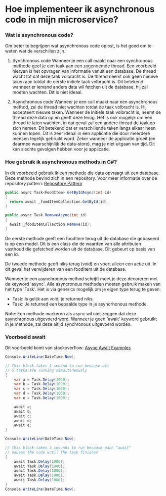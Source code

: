 # Hoe implementeer ik asynchronous code in mijn microservice?

### Wat is asynchronous code?

Om beter te begrijpen wat asynchronous code oplost, is het goed om te weten wat de verschillen zijn.

1. Synchronous code
Wanneer je een call maakt naar een synchronous methode geef je een taak aan een zogenoemde thread. Een voorbeeld hiervan is het opvragen van informatie vanuit een database. De thread wacht tot dat deze taak volbracht is. De thread neemt ook geen nieuwe taken aan totdat de eerste initiele taak volbracht is. Dit betekend wanneer er iemand anders data wil fetchen uit de database, hij zal moeten wachten. Dit is niet ideaal.

2. Asynchronous code
Wanneer je een call maakt naar een asynchronous method, zal de thread niet wachten totdat de taak volbracht is. Hij accepteert nieuwe taken. Wanneer de initiele taak volbracht is, neemt de thread deze data op en geeft deze terug. Het is ook mogelijk om een thread te laten wachten, in dat geval zal een andere thread de taak op zich nemen. Dit betekend dat er verschillende taken langs elkaar heen kunnen lopen. Dit is zeer ideaal in een applicatie die door meerdere mensen tegelijk gebruikt word. Zeker wanneer de applicatie groeit (en daarmee waarschijnlijk de data-store), mag je niet uitgaan van tijd. Dit kan slechte gevolgen hebben voor je applicatie.

### Hoe gebruik ik asynchronous methods in C#?

In dit voorbeeld gebruik ik een methode die data opvraagt uit een database. Deze methode bevind zich in een repository. Voor meer informatie over de repository pattern: [Repository Pattern]()

```c#
public async Task<FoodItem> GetByIdAsync(int id)
{
  return await _foodItemCollection.GetById(id);
}

public async Task RemoveAsync(int id)
{
  await _foodItemCollection.Remove(id);
}
```

De eerste methode geeft een foodItem terug uit de database die gebaseerd is op een model. Dit is een class die de waarden van alle attributen vasthoud die gefetched worden uit de database. Dit gebeurt op basis van een id.

De tweede methode geeft niks terug (void) en voert alleen een actie uit. In dit geval het verwijderen van een foodItem uit de database.

Wanneer je een asynchronous method schrijft moet je deze decoreren met de keyword 'async'. Alle asyncronous methoden moeten gebruik maken van het type 'Task'. Het is via generics mogelijk om je eigen type terug te geven:
  
- Task: Is gelijk aan void, je returned niks.
- Task<T>: Je returned een bepaalde type in je asyncrhonous methode.

Note: Een methode markeren als async wil niet zeggen dat deze asynchronous uitgevoerd word. Wanneer je geen 'await' keyword gebruikt in je methode, zal deze altijd synchronous uitgevoerd worden. 

### Voorbeeld await

Dit voorbeeld komt van stackoverflow: [Async Await Examples](https://stackoverflow.com/questions/14455293/how-and-when-to-use-async-and-await)

```c#
Console.WriteLine(DateTime.Now);

// This block takes 1 second to run because all
// 5 tasks are running simultaneously
{
    var a = Task.Delay(1000);
    var b = Task.Delay(1000);
    var c = Task.Delay(1000);
    var d = Task.Delay(1000);
    var e = Task.Delay(1000);

    await a;
    await b;
    await c;
    await d;
    await e;
}

Console.WriteLine(DateTime.Now);

// This block takes 5 seconds to run because each "await"
// pauses the code until the task finishes
{
    await Task.Delay(1000);
    await Task.Delay(1000);
    await Task.Delay(1000);
    await Task.Delay(1000);
    await Task.Delay(1000);
}
Console.WriteLine(DateTime.Now);
```
